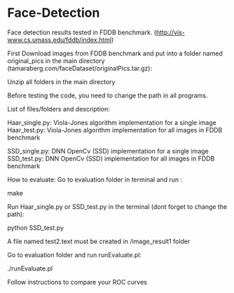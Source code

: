 # Face-Detection
Face detection results tested  in FDDB benchmark. (http://vis-www.cs.umass.edu/fddb/index.html)

First Download images from FDDB benchmark and put into a folder named original_pics in the main directory (tamaraberg.com/faceDataset/originalPics.tar.gz):

Unzip all folders in the main directory

Before testing the code, you need to change the path in all programs.

List of files/folders and description:

Haar_single.py: Viola-Jones algorithm implementation for a single image
Haar_test.py: Viola-Jones algorithm implementation for all images in FDDB benchmark

SSD_single.py: DNN OpenCv (SSD) implementation for a single image
SSD_test.py: DNN OpenCv (SSD) implementation for all images in FDDB benchmark

How to evaluate:
Go to evaluation folder in terminal and run :

make 

Run Haar_single.py or SSD_test.py in the terminal (dont forget to change the path):

python SSD_test.py

A file named test2.text must be created in /image_result1 folder

Go to evaluation folder and run runEvaluate.pl:

./runEvaluate.pl

Follow instructions to compare your ROC curves




